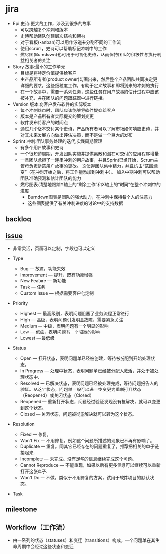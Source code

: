 # jira

* Epi 史诗:更大的工作，涉及到很多的故事
    - 可以跨越多个冲刺和版本
    - 史诗帮助团队创建层次结构和架构
    - 对于看板(kanban)可以用作泳道来分割不同的工作流
    - 使用scrum，史诗可以帮助标记冲刺中的工作
    - 燃尽图(Burndown)也可用于可视化史诗，从而保持团队的积极性与执行利益相关者的关注
* Story 故事:最小的工作单元
    - 目标是将特定价值提供给客户
    - 由产品所有者(product owner)勾画出来，然后整个产品团队共同决定更详细的要求。这些细粒度工作，有助于定义故事和即将到来的冲刺的执行
    - 在一个故事中，需要一系列任务，这些任务在用户故事的估计过程中应该被补充，并在团队的问题跟踪器中进行链接。
* Version 版本:向客户发布软件的实际版本
    - 每个冲刺结束时，团队应该能够将软件提交给客户
    - 版本是产品所有者实际提交的策划变更
    - 软件发布给客户的时间点
    - 通过几个版本交付某个史诗，产品所有者可以了解市场如何响应史诗，并对其未来发展方向做出评估决策，而不是做一个巨大的发布
* Sprint 冲刺:团队事务处理的迭代,实践周期管理
    - 有多个用户故事和史诗
    - 一个很短的周期，开发团队实施并提供离散和潜在可交付的应用程序增量
    - 一旦团队承担了一连串冲刺的用户故事，并且Sprint已经开始，Scrum主管将负责防范用户故事的更改。 这使得团队集中精力，并且抗击“范围蠕变”（在冲刺开始之后，将工作量添加到冲刺中）。 加入中期冲刺可以帮助团队准确预测和估计团队的能力
    - 燃尽图表:清楚地跟踪Y轴上的“剩余工作”和X轴上的“时间”在整个冲刺中的进度
        + Burndown图表是团队的强大动力，在冲刺中保持每个人的注意力
        + 这些图表提供了有关冲刺进度的讨论中的支持数据

## backlog

## [issue](https://confluence.atlassian.com/jira064/what-is-an-issue-720416138.html)

* 非常灵活，页面可以定制，字段也可以定义
* Type
    - Bug — 故障，功能失效
    - Improvement — 提升，既有功能增强
    - New Feature — 新功能
    - Task — 任务
    - Custom Issue — 根据需要客户化定制
* Priority
    - Highest — 最高级别，表明问题阻塞了业务流程正常进行
    - High — 高级，表明问题引发明显故障，需要紧急关注
    - Medium — 中级，表明问题有一个明显的影响
    - Low — 低级，表明问题有一个轻微的影响
    - Lowest — 最低级
* Status
    - Open — 打开状态，表明问题单已经被创建，等待被分配到开始处理状态。
    - In Progress — 处理中状态，表明问题单已经被分配人激活，并处于被处理状态中.
    - Resolved — 已解决状态，表明问题已经被处理完成，等待问题报告人的验证。从这个状态，问题单一般可以进一步变更为重新打开状态（Reopened）或关闭状态（Closed）
    - Reopened — 重新打开状态，问题经过验证发现没有被解决，就可以变更到这个状态。
    - Closed — 关闭状态，问题被彻底解决就可以转为这个状态。
* Resolution
    - Fixed — 修复。
    - Won't Fix — 不用修复。例如这个问题所描述的现象已不再有影响了。
    - Duplicate — 重复。同其它已经存在的问题重复了，推荐把相关的单子链接起来.
    - Incomplete — 未完成。没有足够的信息继续完成这个问题。
    - Cannot Reproduce — 不能重现。如果以后有更多信息可以继续可以重新打开这张单子.
    - Won't Do — 不做。类似于不用修复的方案，试用于软件项目的默认状态。

* Task

## milestone

## Workflow（工作流）

* 由一系列的状态（statuses）和变迁（transitions）构成，一个问题单在其生命周期中会经过这些状态和变迁
